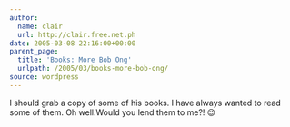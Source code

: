 ```yaml
---
author:
  name: clair
  url: http://clair.free.net.ph
date: 2005-03-08 22:16:00+00:00
parent_page:
  title: 'Books: More Bob Ong'
  urlpath: /2005/03/books-more-bob-ong/
source: wordpress
---
```


I should grab a copy of some of his books. I have always wanted to read some  of them. Oh well.Would you lend them to me?! 😉